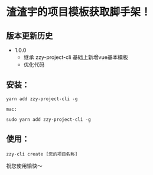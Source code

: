 # 渣渣宇的项目模板获取脚手架！

## 版本更新历史
- 1.0.0
  - 继承 zzy-project-cli 基础上新增vue基本模板
  - 优化代码
 ## 安装：
```
yarn add zzy-project-cli -g

mac:

sudo yarn add zzy-project-cli -g
```
## 使用：
```
zzy-cli create [您的项目名称]
```

祝您使用愉快～

